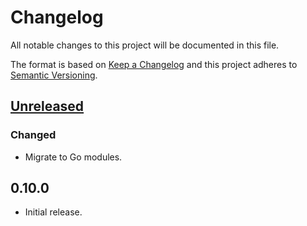 # Changelog
All notable changes to this project will be documented in this file.

The format is based on [Keep a Changelog](http://keepachangelog.com/en/1.0.0/)
and this project adheres to [Semantic Versioning](http://semver.org/spec/v2.0.0.html).

## [Unreleased]
### Changed
- Migrate to Go modules.

## 0.10.0
- Initial release.

[Unreleased]: https://github.com/uber-go/goleak/compare/v0.10.0...HEAD

